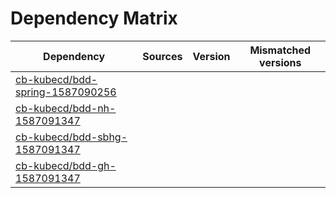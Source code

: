 # Dependency Matrix

Dependency | Sources | Version | Mismatched versions
---------- | ------- | ------- | -------------------
[cb-kubecd/bdd-spring-1587090256](https://github.com/cb-kubecd/bdd-spring-1587090256.git) |  | []() | 
[cb-kubecd/bdd-nh-1587091347](https://github.com/cb-kubecd/bdd-nh-1587091347.git) |  | []() | 
[cb-kubecd/bdd-sbhg-1587091347](https://github.com/cb-kubecd/bdd-sbhg-1587091347.git) |  | []() | 
[cb-kubecd/bdd-gh-1587091347](https://github.com/cb-kubecd/bdd-gh-1587091347.git) |  | []() | 
